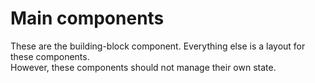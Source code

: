 # Main components

These are the building-block component. Everything else is a layout for these components.  
However, these components should not manage their own state.
